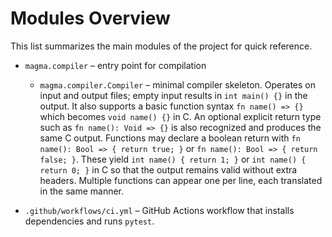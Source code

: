 # Modules Overview

This list summarizes the main modules of the project for quick reference.

- `magma.compiler` – entry point for compilation
  - `magma.compiler.Compiler` – minimal compiler skeleton. Operates on input and
    output files; empty input results in `int main() {}` in the output. It also
    supports a basic function syntax `fn name() => {}` which becomes
    `void name() {}` in C. An optional explicit return type such as
    `fn name(): Void => {}` is also recognized and produces the same C output.
    Functions may declare a boolean return with
    `fn name(): Bool => { return true; }` or `fn name(): Bool => { return false; }`.
    These yield `int name() { return 1; }` or `int name() { return 0; }` in C so
    that the output remains valid without extra headers. Multiple functions can
    appear one per line, each translated in the same manner.

- `.github/workflows/ci.yml` – GitHub Actions workflow that installs dependencies and runs `pytest`.
